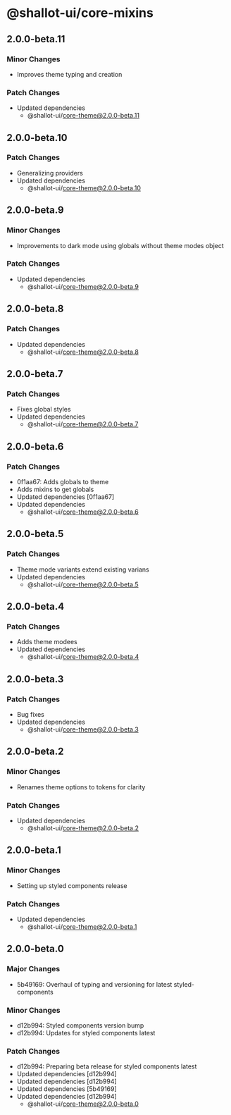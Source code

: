 # @shallot-ui/core-mixins

## 2.0.0-beta.11

### Minor Changes

- Improves theme typing and creation

### Patch Changes

- Updated dependencies
  - @shallot-ui/core-theme@2.0.0-beta.11

## 2.0.0-beta.10

### Patch Changes

- Generalizing providers
- Updated dependencies
  - @shallot-ui/core-theme@2.0.0-beta.10

## 2.0.0-beta.9

### Minor Changes

- Improvements to dark mode using globals without theme modes object

### Patch Changes

- Updated dependencies
  - @shallot-ui/core-theme@2.0.0-beta.9

## 2.0.0-beta.8

### Patch Changes

- Updated dependencies
  - @shallot-ui/core-theme@2.0.0-beta.8

## 2.0.0-beta.7

### Patch Changes

- Fixes global styles
- Updated dependencies
  - @shallot-ui/core-theme@2.0.0-beta.7

## 2.0.0-beta.6

### Patch Changes

- 0f1aa67: Adds globals to theme
- Adds mixins to get globals
- Updated dependencies [0f1aa67]
- Updated dependencies
  - @shallot-ui/core-theme@2.0.0-beta.6

## 2.0.0-beta.5

### Patch Changes

- Theme mode variants extend existing varians
- Updated dependencies
  - @shallot-ui/core-theme@2.0.0-beta.5

## 2.0.0-beta.4

### Patch Changes

- Adds theme modees
- Updated dependencies
  - @shallot-ui/core-theme@2.0.0-beta.4

## 2.0.0-beta.3

### Patch Changes

- Bug fixes
- Updated dependencies
  - @shallot-ui/core-theme@2.0.0-beta.3

## 2.0.0-beta.2

### Minor Changes

- Renames theme options to tokens for clarity

### Patch Changes

- Updated dependencies
  - @shallot-ui/core-theme@2.0.0-beta.2

## 2.0.0-beta.1

### Minor Changes

- Setting up styled components release

### Patch Changes

- Updated dependencies
  - @shallot-ui/core-theme@2.0.0-beta.1

## 2.0.0-beta.0

### Major Changes

- 5b49169: Overhaul of typing and versioning for latest styled-components

### Minor Changes

- d12b994: Styled components version bump
- d12b994: Updates for styled components latest

### Patch Changes

- d12b994: Preparing beta release for styled components latest
- Updated dependencies [d12b994]
- Updated dependencies [d12b994]
- Updated dependencies [5b49169]
- Updated dependencies [d12b994]
  - @shallot-ui/core-theme@2.0.0-beta.0

